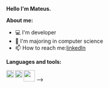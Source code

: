 **Hello I'm Mateus.**



**About me:**
- 💻 I'm developer
- 📝 I'm majoring in computer science
- 📫 How to reach me:[linkedIn](https://www.linkedin.com/in/mateus-santos-973634197/)


**Languages and tools:**


<img align="left" height="20" src="https://raw.githubusercontent.com/MateusSantosRPs/MateusSantosRPs/main/images/nodejs.png">
<img align="left" height="20" src="https://raw.githubusercontent.com/MateusSantosRPs/MateusSantosRPs/main/images/javascript.png">
<img height="30" src="https://raw.githubusercontent.com/MateusSantosRPs/MateusSantosRPs/main/images/linux.png">









<!-- ### Oii 👋

<!--
**MateusSantosRPs/MateusSantosRPs** is a ✨ _special_ ✨ repository because its `README.md` (this file) appears on your GitHub profile.

Here are some ideas to get you started:

- 🔭 I’m currently working on ...
- 🌱 I’m currently learning ...
- 👯 I’m looking to collaborate on ...
- 🤔 I’m looking for help with ...
- 💬 Ask me about ...
- 📫 How to reach me: ...
- 😄 Pronouns: ...
- ⚡ Fun fact: ...
--> -->
